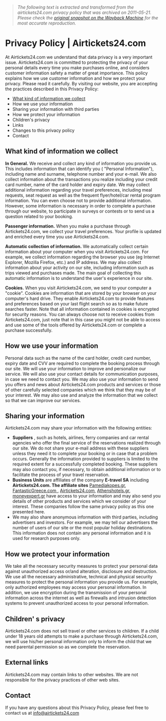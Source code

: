 > *The following text is extracted and transformed from the airtickets24.com privacy policy that was archived on 2011-05-21. Please check the [original snapshot on the Wayback Machine](https://web.archive.org/web/20110521042932id_/http%3A//www.airtickets24.com/en/privacy-policy) for the most accurate reproduction.*

# Privacy Policy | Airtickets24.com

At Airtickets24.com we understand that data privacy is a very important issue. Airtickets24.com is committed to protecting the privacy of your personal details every time you make purchases online, and considers customer information safety a matter of great importance. This policy explains how we use customer information and how we protect your privacy. Please read it carefully. By visiting our website, you are accepting the practices described in this Privacy Policy: 

* [What kind of information we collect ](http://www.airtickets24.com/en/privacy-policy#infocollect)
* How we use your information 
* Sharing your information with third parties 
* How we protect your information 
* Children's privacy 
* Links 
* Changes to this privacy policy 
* Contact 

## What kind of information we collect

**In General.** We receive and collect any kind of information you provide us. This includes information that can identify you ( "Personal Information"), including name and surname, telephone number and your e-mail. We also collect information about the transactions you realize including your credit card number, name of the card holder and expiry date. We may collect additional information regarding your travel preferences, including meal requests, seat request as well as the frequent flyer/hotel/car rental program information. You can even choose not to provide additional information. However, some information is necessary in order to complete a purchase through our website, to participate in surveys or contests or to send us a question related to your booking. 

**Passenger information.** When you make a purchase through Airtickets24.com, we collect your travel preferences. Your profile is updated and enriched every time you use Airtickets24.com.

**Automatic collection of information.** We automatically collect certain information about your computer when you visit Airtickets24.com. For example, we collect information regarding the browser you use (eg Internet Explorer, Mozilla Firefox, etc.) and IP address. We may also collect information about your activity on our site, including information such as trips viewed and purchases made. The main goal of collecting this automatic information is to understand the user's experience in our site.

**Cookies.** When you visit Airtickets24.com, we send to your computer a "cookie". Cookies are information that are stored by your browser on your computer's hard drive. They enable Airtickets24.com to provide features and preferences based on your last flight search so as to make future searches faster. Note that all information contained in cookies is encrypted for security reasons. You can always choose not to receive cookies from Airtickets24.com, just note that in this case you might not be able to access and use some of the tools offered by Airtickets24.com or complete a purchase successfully.

## How we use your information

Personal data such as the name of the card holder, credit card number, expiry date and CVV are required to complete the booking process through our site. We will use your information to improve and personalize our service. We will also use your contact details for communication purposes, in case we need to contact you. We may also use your information to send you offers and news about Airtickets24.com products and services or those of other carefully selected companies which we think that they may be of your interest. We may also use and analyze the information that we collect so that we can improve our services. 

## Sharing your information

Airtickets24.com may share your information with the following entities: 

* **Suppliers** , such as hotels, airlines, ferry companies and car rental agencies who offer the final service of the reservations realized through our site. We do not share your e-mail address with these suppliers unless they need it to complete your booking or in case that a problem occurs. Generally the information provided to suppliers is limited to the required extent for a successfully completed booking. These suppliers may also contact you, if necessary, to obtain additional information or to facilitate the process of your travel reservation. 
* **Business Units** are affiliates of the company **E-travel SA** including **Airtickets24.com. The affiliate sites** [Pamediakopes.gr](http://www.pamediakopes.gr/), [FantasticGreece.com ](http://www.fantasticgreece.com/), [Airtickets24.com](http://www.airtickets24.com/), [Athenshotels.gr](http://www.athenshotels.gr/), [moneyexpert.gr](http://www.moneyexpert.gr/) have access to your information and may also send you details of other products and services which we consider of your interest. These companies follow the same privacy policy as this one presented here. 
* We may also share anonymous information with third parties, including advertisers and investors. For example, we may tell our advertisers the number of users of our site or the most popular holiday destinations. This information does not contain any personal information and it is used for research purposes only. 

## How we protect your information

We take all the necessary security measures to protect your personal data against unauthorized access or/and alteration, disclosure and destruction. We use all the necessary administrative, technical and physical security measures to protect the personal information you provide us. For example, only authorized employees may access your personal information. In addition, we use encryption during the transmission of your personal information across the internet as well as firewalls and intrusion detection systems to prevent unauthorized access to your personal information. 

## Children' s privacy

Airtickets24.com does not sell travel or other services to children. If a child under 18 years old attempts to make a purchase through Airtickets24.com, we will use his/her personal information only to inform the child that we need parental permission so as we complete the reservation. 

## External links

Airtickets24.com may contain links to other websites. We are not responsible for the privacy practices of other web sites. 

## Contact

If you have any questions about this Privacy Policy, please feel free to contact us at [info@airtickets24.com](mailto:info@airtickets24.com)
